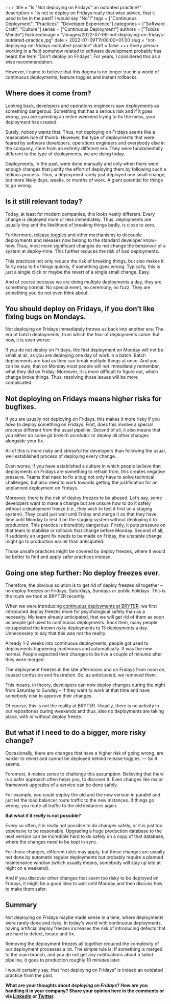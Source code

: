 +++ 
title = "Is \"Not deploying on Fridays\" an outdated practice?"
description = "Is not to deploy on Fridays really that wise advice, that it used to be in the past? I would say \"No\"!"
tags = ["Continuous Deployment", "Practices", "Developer Experience"]
categories = ["Software Craft", "Culture"]
series = ["Continuous Deployment"]
authors = ["Tobias Mende"]
featuredImage = "/images/2022-07-09-not-deploying-on-fridays-outdated-practice.jpg"
date = 2022-07-09T11:00:00+01:00
slug = "not-deploying-on-fridays-outdated-practice"
draft = false
+++
Every person working in a field somehow related to software development probably has heard the term “Don’t deploy on Fridays”. For years, I considered this as a wise recommendation.

However, I came to believe that this dogma is no longer true in a world of continuous deployments, feature toggles and instant rollbacks.

## Where does it come from?
Looking back, developers and operations engineers saw deployments as something dangerous. Something that has a serious risk and if it goes wrong, you are spending an entire weekend trying to fix the mess, your deployment has created.

Surely, nobody wants that. Thus, not deploying on Fridays seems like a reasonable rule of thumb. However, the type of deployments that were feared by software developers, operations engineers and everybody else in the company, stem from an entirely different era. They were fundamentally different to the type of deployments, we are doing today.

Deployments, in the past, were done manually and only when there were enough changes that justify the effort of deploying them by following such a tedious process. Thus, a deployment rarely just deployed one small change, but more likely days, weeks, or months of work. A giant potential for things to go wrong.

## Is it still relevant today?
Today, at least for modern companies, this looks vastly different. Every change is deployed more or less immediately. Thus, deployments are usually tiny and the likelihood of breaking things badly, is close to zero.

Furthermore, [release toggles](/blog/decoupling-deployments-and-releases/ "Crucial developer practices: Decoupling deployments and releases") and other mechanisms to decouple deployments and releases now belong to the standard developer know-how. Thus, most more significant changes do not change the behaviour of a system at deploy-time. This further reduces the risk of bad deployments.

This practices not only reduce the risk of breaking things, but also makes it fairly easy to fix things quickly, if something goes wrong. Typically, this is just a single click or maybe the revert of a single small change. Easy.

And of course because we are doing multiple deployments a day, they are something normal. No special event, no ceremony, no fuzz. They are something you do not even think about.

## You should deploy on Fridays, if you don’t like fixing bugs on Mondays.
Not deploying on Fridays immediately throws us back into another era: The era of batch deployments, from which the fear of deployments came. But now, it is even worse:

If you do not deploy on Fridays, the first deployment on Monday will not be small at all, as you are deploying one day of work in a batch. Batch deployments are bad as they can break multiple things at once. And you can be sure, that on Monday most people will not immediately remember, what they did on Friday. Moreover, it is more difficult to figure out, which change broke things. Thus, resolving those issues will be more complicated.

## Not deploying on Fridays means higher risks for bugfixes.
If you are usually not deploying on Fridays, this makes it more risky if you *have to* deploy something on Fridays. First, does this involve a special process different from the usual pipeline. Second of all, it also means that you either do some *git branch acrobatic* or deploy all other changes alongside your fix.

All of this is more risky and stressful for developers than following the usual, well established process of deploying every change.

Even worse, if you have established a culture in which people believe that deployments on Fridays are something to refrain from, this creates negative pressure. Teams that need to fix a bug not only have to solve technical challenges, but also need to work towards getting the justification for an unplanned deployment on Fridays.

Moreover, there is the risk of deploy freezes to be abused. Let’s say, some developers want to make a change but are unsure how to do it safely without a deployment freeze (i.e., they wish to test it first on a staging system). They could just wait until Friday and merge it so that they have time until Monday to test it on the staging system without deploying it to production. This practice is incredibly dangerous. Firstly, it puts pressure on that team to stabilise or rollback that change before Monday. Second of all, if suddenly an urgent fix needs to be made on Friday, the unstable change might go to production earlier than anticipated.

Those unsafe practices might be covered by deploy freezes, where it would be better to find and apply safer practices instead.

## Going one step further: No deploy freezes ever.
Therefore, the obvious solution is to get rid of deploy freezes all together – no deploy freezes on Fridays, Saturdays, Sundays or public holidays. This is the route we took at BRYTER recently.

When we were introducing [continuous deployments at BRYTER](/blog/continuous-deployment-for-the-entire-organisation/ "From two manual monolithic deployments a week to 15+ automated deployments a day"), we first introduced deploy freezes more for psychological safety than as a necessity. My team already anticipated, that we will get rid of them as soon as people got used to continuous deployments. Back then, many people extrapolated the known *risky* deployments to 15 deployments a day. Unnecessary to say that this was not the reality.

Already 1-2 weeks into continuous deployments, people got used to deployments happening continuous and automatically. It was the new normal. People expected their changes to be live a couple of minutes after they were merged.

The deployment freezes in the late afternoons and on Fridays from noon on, caused confusion and frustration. So, as anticipated, we removed them.

This means, in theory, developers can now deploy changes during the night from Saturday to Sunday – If they want to work at that time and have somebody else to approve their changes.

Of course, this is not the reality at BRYTER. Usually, there is no activity in our repositories during weekends and thus, also no deployments are taking place, with or without deploy freeze.

## But what if I need to do a bigger, more risky change?
Occasionally, there are changes that have a higher risk of going wrong, are harder to revert and cannot be deployed behind release toggles. — So it seems.

Foremost, it makes sense to challenge this assumption. Believing that there is a safer approach often helps you, to discover it. Even changes like major framework upgrades of a service can be done safely.

For example, you could deploy the old and the new version in parallel and just let the load balancer route traffic to the new instances. If things go wrong, you route all traffic to the old instances again.

**But what if it *really* is not possible?**

Every so often, it is really not possible to do changes safely, or it is just too expensive to be reasonable. Upgrading a huge production database to the next version can be incredible hard to do safely on a copy of that database, where the changes need to be kept in sync.

For those changes, different rules may apply, but those changes are usually not done by automatic regular deployments but probably require a planned maintenance window (which usually means, somebody will stay up late at night on a weekend).

And if you discover other changes that seem too risky to be deployed on Fridays, it might be a good idea to wait until Monday and then discuss how to make them safer.

## Summary
Not deploying on Fridays maybe made sense in a time, where deployments were rarely done and risky. In today's world with continuous deployments, having artificial deploy freezes increases the risk of introducing defects that are hard to detect, locate and fix.

Removing the deployment freezes all together reduced the complexity of our deployment processes a lot. The simple rule is: If something is merged to the main branch, and you do not get any notifications about a failed pipeline, it goes to production roughly 10 minutes later.

I would certainly say, that “not deploying on Fridays” is indeed an outdated practice from the past.

**What are your thoughts about *deploying on Fridays*? How are you handling it in your company? Share your opinion here in the comments or via [LinkedIn](https://www.linkedin.com/in/tobiasmende/) or [Twitter](https://twitter.com/Tobias_Mende).**
